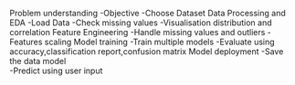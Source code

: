 Problem understanding 
    -Objective 
    -Choose Dataset Data 
Processing and EDA 
    -Load Data 
    -Check missing values 
    -Visualisation distribution and correlation 
Feature Engineering 
    -Handle missing values and outliers 
    -Features scaling 
Model training 
    -Train multiple models 
    -Evaluate using accuracy,classification report,confusion matrix 
Model deployment 
    -Save the data model  
    -Predict using user input

